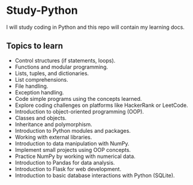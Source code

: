 # Study-Python
I will study coding in Python and this repo will contain my learning docs.

## Topics to learn

- Control structures (if statements, loops).
- Functions and modular programming.
- Lists, tuples, and dictionaries.
- List comprehensions.
- File handling.
- Exception handling.
- Code simple programs using the concepts learned.
- Explore coding challenges on platforms like HackerRank or LeetCode.
- Introduction to object-oriented programming (OOP).
- Classes and objects.
- Inheritance and polymorphism.
- Introduction to Python modules and packages.
- Working with external libraries.
- Introduction to data manipulation with NumPy.
- Implement small projects using OOP concepts.
- Practice NumPy by working with numerical data.
- Introduction to Pandas for data analysis.
- Introduction to Flask for web development.
- Introduction to basic database interactions with Python (SQLite).
